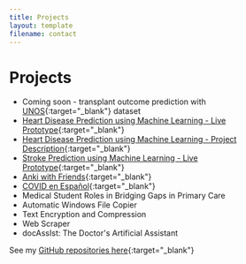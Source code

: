 ```yaml
---
title: Projects
layout: template
filename: contact
---
```


# Projects

- Coming soon - transplant outcome prediction with [UNOS](https://unos.org/data/){:target="_blank"} dataset
- [Heart Disease Prediction using Machine Learning - Live Prototype](http://www.heartdiseasepredictor.com/){:target="_blank"}
- [Heart Disease Prediction using Machine Learning - Project Description](http://www.heartdiseaseprediction.com/){:target="_blank"}
- [Stroke Prediction using Machine Learning - Live Prototype](http://www.strokepredictor.com/){:target="_blank"}
- [Anki with Friends](https://ankiwithfriends.com/){:target="_blank"}
- [COVID en Español](http://www.covidenespanol.com/){:target="_blank"}
- Medical Student Roles in Bridging Gaps in Primary Care
- Automatic Windows File Copier
- Text Encryption and Compression
- Web Scraper
- docAssIst: The Doctor's Artificial Assistant

See my [GitHub repositories here](https://github.com/jopeo){:target="_blank"}
